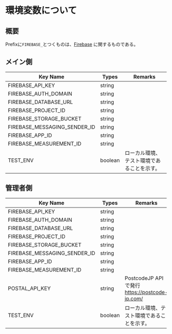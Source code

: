 # 環境変数について

## 概要

Prefixに`FIREBASE_`とつくものは、[Firebase](https://firebase.google.com/?hl=ja) に関するものである。

## メイン側

| Key Name                     | Types   | Remarks |
| ---------------------------- | ------- | ------- |
| FIREBASE_API_KEY             | string  |         |
| FIREBASE_AUTH_DOMAIN         | string  |         |
| FIREBASE_DATABASE_URL        | string  |         |
| FIREBASE_PROJECT_ID          | string  |         |
| FIREBASE_STORAGE_BUCKET      | string  |         |
| FIREBASE_MESSAGING_SENDER_ID | string  |         |
| FIREBASE_APP_ID              | string  |         |
| FIREBASE_MEASUREMENT_ID      | string  |         |
| TEST_ENV                     | boolean | ローカル環境、テスト環境であることを示す。 |

## 管理者側

| Key Name                     | Types   | Remarks |
| ---------------------------- | ------- | ------- |
| FIREBASE_API_KEY             | string  |         |
| FIREBASE_AUTH_DOMAIN         | string  |         |
| FIREBASE_DATABASE_URL        | string  |         |
| FIREBASE_PROJECT_ID          | string  |         |
| FIREBASE_STORAGE_BUCKET      | string  |         |
| FIREBASE_MESSAGING_SENDER_ID | string  |         |
| FIREBASE_APP_ID              | string  |         |
| FIREBASE_MEASUREMENT_ID      | string  |         |
| POSTAL_API_KEY               | string  | PostcodeJP APIで発行 https://postcode-jp.com/ |
| TEST_ENV                     | boolean | ローカル環境、テスト環境であることを示す。 |

